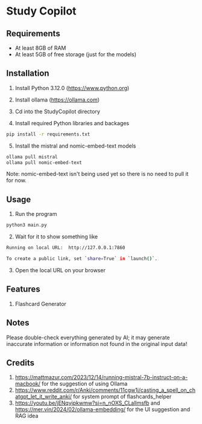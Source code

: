 # Study Copilot

## Requirements
- At least 8GB of RAM
- At least 5GB of free storage (just for the models)

## Installation
1) Install Python 3.12.0 (https://www.python.org)
2) Install ollama (https://ollama.com)

3) Cd into the StudyCopilot directory

4) Install required Python libraries and backages
```sh
pip install -r requirements.txt
```

5) Install the mistral and nomic-embed-text models
```sh
ollama pull mistral
ollama pull nomic-embed-text
```
Note: nomic-embed-text isn't being used yet so there is no need to pull it for now.

## Usage
1) Run the program
```sh
python3 main.py
```

2) Wait for it to show something like
```sh
Running on local URL:  http://127.0.0.1:7860

To create a public link, set `share=True` in `launch()`.
```

3) Open the local URL on your browser

## Features
1) Flashcard Generator

## Notes
Please double-check everything generated by AI; it may generate inaccurate information or information not found in the original input data!

## Credits
1) https://mattmazur.com/2023/12/14/running-mistral-7b-instruct-on-a-macbook/ for the suggestion of using Ollama
2) https://www.reddit.com/r/Anki/comments/11cgw1j/casting_a_spell_on_chatgpt_let_it_write_anki/ for system prompt of flashcards_helper
3) https://youtu.be/jENqvjpkwmw?si=n_nOXS_CLallmsfb and https://mer.vin/2024/02/ollama-embedding/ for the UI suggestion and RAG idea